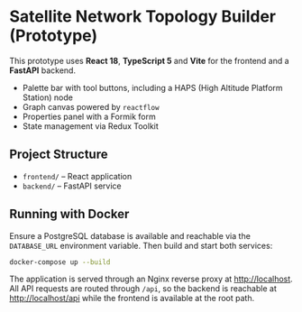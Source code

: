# Satellite Network Topology Builder (Prototype)

This prototype uses **React 18**, **TypeScript 5** and **Vite** for the frontend and a **FastAPI** backend.

- Palette bar with tool buttons, including a HAPS (High Altitude Platform Station) node
- Graph canvas powered by `reactflow`
- Properties panel with a Formik form
- State management via Redux Toolkit

## Project Structure

- `frontend/` – React application
- `backend/` – FastAPI service

## Running with Docker

Ensure a PostgreSQL database is available and reachable via the `DATABASE_URL` environment variable. Then build and start both services:

```bash
docker-compose up --build
```

The application is served through an Nginx reverse proxy at [http://localhost](http://localhost). All API requests are routed through `/api`, so the backend is reachable at [http://localhost/api](http://localhost/api) while the frontend is available at the root path.
